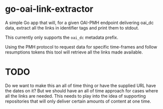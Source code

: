 # go-oai-link-extractor
A simple Go app that will, for a given OAI-PMH endpoint delivering oai_dc data, extract all the links in identifier tags and print them to stdout.

This currently only supports the `oai_dc` metadata prefix.

Using the PMH protocol to request data for specific time-frames and follow resumptions tokens this tool will retrieve all the links made available.

# TODO
Do we want to make this an all of time thing or have the supplied URL have the dates on it? But we should have an all of time approach for cases where all the links are needed. This needs to play into the idea of supporting repositories that will only deliver certain amounts of content at one time.


